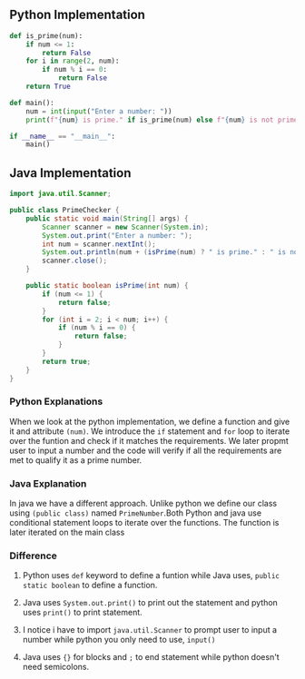 ## Python Implementation

```python
def is_prime(num):
    if num <= 1:
        return False
    for i in range(2, num):
        if num % i == 0:
            return False
    return True

def main():
    num = int(input("Enter a number: "))
    print(f"{num} is prime." if is_prime(num) else f"{num} is not prime.")

if __name__ == "__main__":
    main()
```

## Java Implementation


```java
import java.util.Scanner;

public class PrimeChecker {
    public static void main(String[] args) {
        Scanner scanner = new Scanner(System.in);
        System.out.print("Enter a number: ");
        int num = scanner.nextInt();
        System.out.println(num + (isPrime(num) ? " is prime." : " is not prime."));
        scanner.close();
    }

    public static boolean isPrime(int num) {
        if (num <= 1) {
            return false;
        }
        for (int i = 2; i < num; i++) {
            if (num % i == 0) {
                return false;
            }
        }
        return true;
    }
}
```


### Python Explanations
 When we look at the python implementation, we define a function and give it and attribute `(num)`. We introduce the `if` statement and `for` loop to iterate over the funtion and check if it matches the requirements. We later propmt user to input a number and the code will verify if all the requirements are met to qualify it as a prime number. 



### Java Explanation

In java we have a different approach. Unlike python we define our class using `(public class)` named `PrimeNumber`.Both Python and java use conditional statement loops to iterate over the functions. The function is later iterated on the main class



### Difference

1. Python uses `def` keyword to define a funtion while Java uses, `public static boolean` to define a function.

2. Java uses `System.out.print()` to print out the statement and python uses `print()` to print statement.

3. I notice i have to import `java.util.Scanner` to prompt user to input a number while python you only need to use, `input()`
4. Java uses `{}` for blocks and `;` to end statement while python doesn't need semicolons.
   
